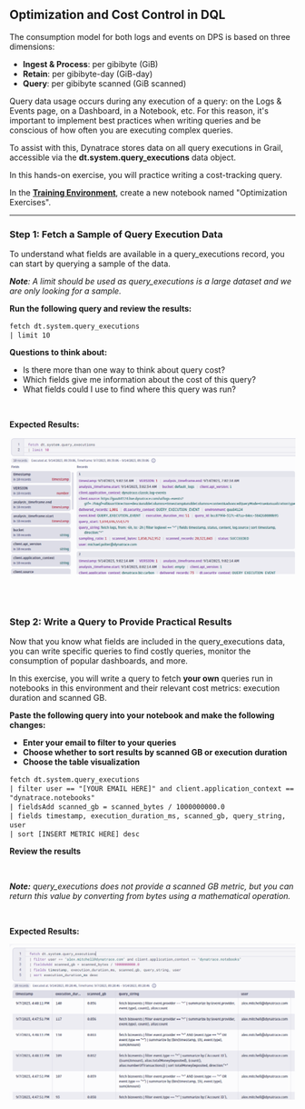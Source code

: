 ## Optimization and Cost Control in DQL

The consumption model for both logs and events on DPS is based on three dimensions:
- **Ingest & Process**: per gibibyte (GiB)
- **Retain**: per gibibyte-day (GiB-day)
- **Query**: per gibibyte scanned (GiB scanned)

Query data usage occurs during any execution of a query: on the Logs & Events page, on a Dashboard, in a Notebook, etc.  For this reason, it's important to implement best practices when writing queries and be conscious of how often you are executing complex queries.

To assist with this, Dynatrace stores data on all query executions in Grail, accessible via the **dt.system.query_executions** data object.

In this hands-on exercise, you will practice writing a cost-tracking query.

In the **[Training Environment](https://zex57197.apps.dynatrace.com/ui/apps/dynatrace.notebooks/notebooks)**, create a new notebook named "Optimization Exercises".


---


### Step 1: Fetch a Sample of Query Execution Data

To understand what fields are available in a query_executions record, you can start by querying a sample of the data.  

_**Note**: A limit should be used as query\_executions is a large dataset and we are only looking for a sample._

**Run the following query and review the results:**
```
fetch dt.system.query_executions
| limit 10
```

**Questions to think about:**
- Is there more than one way to think about query cost?
- Which fields give me information about the cost of this query?  
- What fields could I use to find where this query was run?

<br>

**Expected Results:**

![Query Executions Data Sample](../../assets/images/Query_Executions_Sample.png)

<br>
<br>

### Step 2: Write a Query to Provide Practical Results

Now that you know what fields are included in the query_executions data, you can write specific queries to find costly queries, monitor the consumption of popular dashboards, and more.

In this exercise, you will write a query to fetch **your own** queries run in notebooks in this environment and their relevant cost metrics: execution duration and scanned GB.

<b>
Paste the following query into your notebook and make the following changes:

- Enter your email to filter to your queries
- Choose whether to sort results by scanned GB or execution duration
- Choose the table visualization
</b>


```
fetch dt.system.query_executions
| filter user == "[YOUR EMAIL HERE]" and client.application_context == "dynatrace.notebooks"
| fieldsAdd scanned_gb = scanned_bytes / 1000000000.0
| fields timestamp, execution_duration_ms, scanned_gb, query_string, user
| sort [INSERT METRIC HERE] desc
```

**Review the results**

<br>


_**Note:** query\_executions does not provide a scanned GB metric, but you can return this value by converting from bytes using a mathematical operation._

<br>


**Expected Results:**

![Query Executions Filtered Table](../../assets/images/Query_Executions_Table.png)




